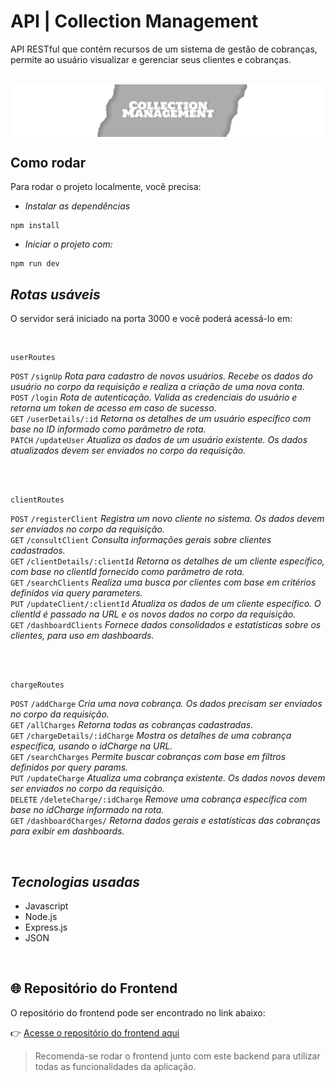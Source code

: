 # API | Collection Management

API RESTful que contém recursos de um sistema de gestão de cobranças, permite ao usuário visualizar e gerenciar seus clientes e cobranças.

<br>
<img align=center src="banner-collection-management.png">

## Como rodar

Para rodar o projeto localmente, você precisa:

- _Instalar as dependências_ 

```shell
npm install
```

- _Iniciar o projeto com:_

```shell
npm run dev
```

## _Rotas usáveis_ 

O servidor será iniciado na porta 3000 e você poderá acessá-lo em:

 <br>

 ```shell
 userRoutes
```
`POST` `/signUp` _Rota para cadastro de novos usuários. Recebe os dados do usuário no corpo da requisição e realiza a criação de uma nova conta._<br>
`POST` `/login` _Rota de autenticação. Valida as credenciais do usuário e retorna um token de acesso em caso de sucesso._<br>
`GET` `/userDetails/:id` _Retorna os detalhes de um usuário específico com base no ID informado como parâmetro de rota._<br>
`PATCH` `/updateUser` _Atualiza os dados de um usuário existente. Os dados atualizados devem ser enviados no corpo da requisição._<br>

<br>
<br>

```shell
clientRoutes
```
`POST` `/registerClient` _Registra um novo cliente no sistema. Os dados devem ser enviados no corpo da requisição._<br>
`GET` `/consultClient` _Consulta informações gerais sobre clientes cadastrados._<br>
`GET` `/clientDetails/:clientId` _Retorna os detalhes de um cliente específico, com base no clientId fornecido como parâmetro de rota._<br>
`GET` `/searchClients` _Realiza uma busca por clientes com base em critérios definidos via query parameters._<br>
`PUT` `/updateClient/:clientId` _Atualiza os dados de um cliente específico. O clientId é passado na URL e os novos dados no corpo da requisição._<br>
`GET` `/dashboardClients` _Fornece dados consolidados e estatísticas sobre os clientes, para uso em dashboards._<br>

<br>
<br>

```shell
chargeRoutes
```
`POST` `/addCharge` _Cria uma nova cobrança. Os dados precisam ser enviados no corpo da requisição._<br>
`GET` `/allCharges` _Retorna todas as cobranças cadastradas._<br>
`GET` `/chargeDetails/:idCharge` _Mostra os detalhes de uma cobrança específica, usando o idCharge na URL._<br>
`GET` `/searchCharges` _Permite buscar cobranças com base em filtros definidos por query params._<br>
`PUT` `/updateCharge` _Atualiza uma cobrança existente. Os dados novos devem ser enviados no corpo da requisição._<br>
`DELETE` `/deleteCharge/:idCharge` _Remove uma cobrança específica com base no idCharge informado na rota._<br>
`GET` `/dashboardCharges/` _Retorna dados gerais e estatísticas das cobranças para exibir em dashboards._<br>

<br>

## _Tecnologias usadas_
- Javascript
- Node.js
- Express.js
- JSON

<br>

## 🌐 Repositório do Frontend

O repositório do frontend pode ser encontrado no link abaixo:

👉 [Acesse o repositório do frontend aqui](https://github.com/wendelveloso/dashboard-cobrancas-web)

> Recomenda-se rodar o frontend junto com este backend para utilizar todas as funcionalidades da aplicação.

